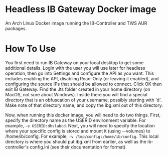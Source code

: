 # Headless IB Gateway Docker image

An Arch Linux Docker image running the IB-Controller and TWS AUR packages.

# How To Use

You first need to run IB Gateway on your local desktop to get some additional details. Login with the user you will use later for headless operation, then go into Settings and configure the API as you want.  This includes enabling the API, disabling Read-Only (or leaving it enabled), and configuring the source IPs that should be allowed to connect.  Click OK then exit IB Gateway.  Find the Jts folder created in your home directory (on MacOS, not sure about Windows).  Inside there you will find a special directory that is an obfuscation of your username, possibly starting with 'd'. Make note of that directory name, and copy the ibg.xml out of this directory.

Now, when running this docker image, you will need to do two things.  First, specify the directory name as the USERID environment variable.  For example, ```-e USERID:dhslabcd```.  Next, you will need to specify the location where your specific config is stored and mount it (using --volumes) to /home/ib/config.  For example, ```-v /tmp/config:/home/ib/config```.  This local directory is where you should put ibg.xml from earlier, as well as the ib-controller's config.ini (see their documentation for format).

